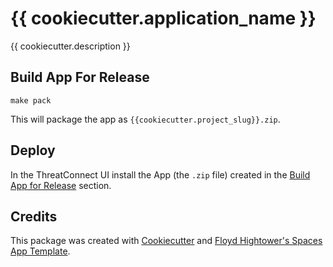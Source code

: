 # {{ cookiecutter.application_name }}

{{ cookiecutter.description }}

## Build App For Release

```
make pack
```

This will package the app as `{{cookiecutter.project_slug}}.zip`.

## Deploy

In the ThreatConnect UI install the App (the `.zip` file) created in the [Build App for Release](#build-app-for-release) section.

## Credits

This package was created with [Cookiecutter](https://github.com/audreyr/cookiecutter) and [Floyd Hightower's Spaces App Template](https://github.com/fhightower-templates/threatconnect-js-spaces-template).
